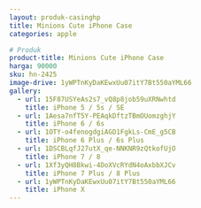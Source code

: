 ```yaml
---
layout: produk-casinghp
title: Minions Cute iPhone Case
categories: apple

# Produk
product-title: Minions Cute iPhone Case
harga: 90000
sku: hn-2425
image-drive: 1yWPTnKyDaKEwxUu07itY7Bt550aYML66
gallery:
  - url: 15F87USYeAs2s7_vQ8p8job59uXRNwhtd
    title: iPhone 5 / 5s / SE
  - url: 1Aesa7nfT5Y-PEAqkDftzTBmOUomzghjY
    title: iPhone 6 / 6s
  - url: 1OTY-o4fenogdgiAGD1FgkLs-CmE_g5CB
    title: iPhone 6 Plus / 6s Plus
  - url: 1DSCBLqfJ27utX_qe-NNKNR9zQtkofUjO
    title: iPhone 7 / 8
  - url: 1Xf3yQH8Bkwi-4DoXVcRYdN4oAxbbXJCv
    title: iPhone 7 Plus / 8 Plus
  - url: 1yWPTnKyDaKEwxUu07itY7Bt550aYML66
    title: iPhone X
---
```

